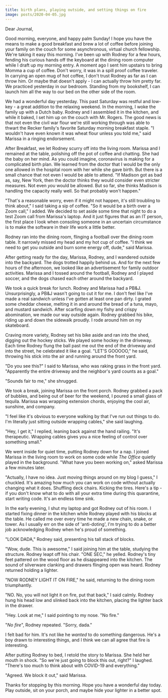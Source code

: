 ```yaml
---
title: birth plans, playing outside, and setting things on fire
image: posts/2020-04-05.jpg
---
```


Dear Journal,

Good morning, everyone, and happy palm Sunday!  I hope you have the
means to make a good breakfast and brew a lot of coffee before joining
your family on the couch for some asynchronous, virtual church
fellowship.  We're taking it easy this morning.  I've been up with
Rodney for a few hours, fending his curious hands off the keyboard at
the dining room computer while I draft up my morning entry.  A moment
ago I sent him upstairs to bring Momma a cup of coffee.  Don't worry,
it was in a spill proof coffee traveler.  In carrying an open mug of
hot coffee, I don't trust Rodney as far as I can throw him.  Or maybe
that doesn't apply - I can actually throw him pretty far.  We
practiced yesterday in our bedroom.  Standing from my bookshelf, I can
launch him all the way to our bed on the other side of the room.

We had a wonderful day yesterday.  This past Saturday was restful and
low-key - a great addition to the relaxing weekend.  In the morning, I
woke the family up with a Dutch baby.  Rodney and I assembled it in
the kitchen, and while it baked, I set him up on the couch with
Mr. Rogers.  The good news is that not even the civil war flour we're
still working through was able to thwart the Recker family's favorite
Saturday morning breakfast staple.  "I wouldn't have even known it was
wheat flour unless you told me," said Marissa in a ringing
endorsement.

After Breakfast, we let Rodney scurry off into the living room.
Marissa and I remained at the table, polishing off the pot of coffee
and chatting.  She had the baby on her mind.  As you could imagine,
coronavirus is making for a complicated birth plan.  We learned from
the doctor that I would be the only one allowed in the hospital room
with her while she gave birth.  But there is a small chance that not
even I would be able to attend.  "If Madison got as bad as, say, New
York, then the doctor thinks they would consider even stricter
measures.  Not even _you_ would be allowed.  But so far, she thinks
Madison is handling the capacity really well.  So that probably won't
happen."

"That's a reasonable worry, even if it might not happen, it's still
troubling to think about," I said taking a sip of coffee.  "So it
would be a birth over a Zoom call," I added.  We decided to set aside
some time that night to do a test Zoom call from Marissa's laptop.
And it just figures that as an IT person, the first place I look when
consoling someone in an uncertain circumstance is to make the software
in their life work a little better.

Rodney ran into the dining room, flinging a football over the dining
room table.  It narrowly missed my head and my hot cup of coffee.  "I
think we need to get you outside and burn some energy off, dude," said
Marissa.

After getting ready for the day, Marissa, Rodney, and I wandered
outside into the backyard.  The dogs trotted happily behind us.  And
for the next few hours of the afternoon, we looked like an
advertisement for family outdoor activities.  Marissa and I tossed
around the football, Rodney and I played soccer, and the dogs chased
each other around the backyard.

We took a quick break for lunch.  Rodney and Marissa had a PB&J.
Unsurprisingly, a PB&J wasn't going to cut it for me.  I don't feel
like I've made a real sandwich unless I've gotten at least one pan
dirty.  I grated some cheddar cheese, melting it in and around the
bread of a tuna, mayo, and mustard sandwich.  After scarfing down my
fishy and crispy abomination, we made our way outside again.  Rodney
grabbed his bike, riding up and down the sidewalk proudly.  I rode
around him on my skateboard.

Craving more variety, Rodney set his bike aside and ran into the shed,
digging out the hockey sticks.  We played some hockey in the driveway.
Each time Rodney flung the ball past me out the end of the driveway
and into the street, he celebrated it like a goal.  "LET'S GOOOOO," he
said, throwing his stick into the air and running around the front
yard.

"Do you see this?" I said to Marissa, who was raking grass in the
front yard.  "Apparently the entire driveway and the neighbor's yard
counts as a goal."

"Sounds fair to me," she shrugged.

We took a break, joining Marissa on the front porch.  Rodney grabbed a
pack of bubbles, and being out of beer for the weekend, I poured a
small glass of tequila.  Marissa was wrapping extension chords,
enjoying the cool air, sunshine, and company.

"I feel like it's obvious to everyone walking by that I've run out
things to do.  I'm literally just sitting outside wrapping cables,"
she said laughing.

"Hey, I get it," I replied, leaning back against the hand railing.
"It's therapeutic.  Wrapping cables gives you a nice feeling of
control over something small."

We went inside for quiet time, putting Rodney down for a nap.  I
joined Marissa in the living room to work on some code while _The
Office_ quietly played in the background.  "What have you been working
on," asked Marissa a few minutes later.

"Actually, I have no idea.  Just moving things around on my blog I
guess," I chuckled.  It's amazing how much you can work on code
without actually changing what it does.  Shuffling deck chairs.
Kicking the tires.  Here's a tip - if you don't know what to do with
all your extra time during this quarantine, start writing code.  It's
an endless time sink.

In the early evening, I shut my laptop and got Rodney out of his room.
I started fixing dinner in the kitchen while Rodney played with his
blocks at the table.  He called me over every time he made a new
chain, snake, or tower.  As I usually err on the side of
'anti-doting', I'm trying to do a better job acknowledging Rodney when
he's proud of something.

"LOOK DADA," Rodney said, presenting his tall stack of blocks.

"Wow, dude.  This is awesome," I said joining him at the table,
studying the structure.  Rodney leapt off his chair.  "ONE SEC," he
yelled.  Rodney's tiny feet pattered on the wood floor as he
disappeared into the kitchen.  The sound of silverware clanking and
drawers flinging open was heard.  Rodney returned holding a lighter.

"NOW RODNEY LIGHT IT ON FIRE," he said, returning to the dining room
triumphantly.

"NO.  No, you will not light it on fire, put that back," I said
calmly.  Rodney hung his head low and slinked back into the kitchen,
placing the lighter back in the drawer.

"Hey.  Look at me," I said pointing to my nose.  "No fire."

"_No fire_", Rodney repeated.  "Sorry, dada."

I felt bad for him.  It's not like he _wanted_ to do something
dangerous.  He's a boy drawn to interesting things, and I think we can
all agree that fire is interesting.

After putting Rodney to bed, I retold the story to Marissa.  She held
her mouth in shock.  "So we're just going to block this out, right?"
I laughed.  "There's too much to think about with COVID-19 and
everything."

"Agreed.  We block it out," said Marissa.

Thanks for stopping by this morning.  Hope you have a wonderful day
today.  Play outside, sit on your porch, and maybe hide your lighter
in a better spot.
